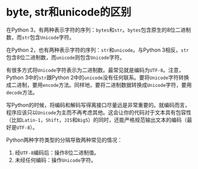 # byte, str和unicode的区别

在Python 3，有两种表示字符的序列：`bytes`和`str`。`bytes`包含原生的8位二进制数，而`str`包含`Unicode`字符。

在Python 2，也有两种表示字符的序列：`str`和`unicode`。与Python 3相反，`str`包含8位二进制数，而`unicode`则包含`Unicode`字符。

有很多方式将`Unicode`字符表示为二进制数。最常见就是编码为`UTF-8`。注意，Python 3中的`str`跟Python 2中的`unicode`没有任何联系。要将`Unicode`字符转换成二进制，要用`encode`方法。同样地，要将二进制数据转换成`Unicode`字符，要用`decode`方法。

写Python的时候，将编码和解码写得离接口尽量远是非常重要的。就编码而言，程序应该只以`Unicode`为主而不再考虑其他。这会让你的代码对于文本具有包容性（比如`Latin-1`，`Shift`，`JIS`和`Big5`）的同时，还能严格规范输出文本的编码（最好是`UTF-8`）。

Python两种字符类型的分隔导致两种常见的情况：

1. 经`UTF-8`编码后：操作8位二进制值。
2. 未经任何编码：操作`Unicode`字符。

